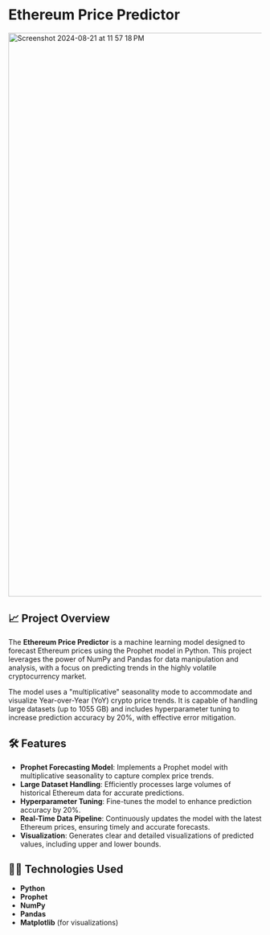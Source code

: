 # Ethereum Price Predictor

<img width="1122" alt="Screenshot 2024-08-21 at 11 57 18 PM" src="https://github.com/user-attachments/assets/932e23d8-6e8a-4ceb-9721-cf0a8fde44ba">

## 📈 Project Overview

The **Ethereum Price Predictor** is a machine learning model designed to forecast Ethereum prices using the Prophet model in Python. This project leverages the power of NumPy and Pandas for data manipulation and analysis, with a focus on predicting trends in the highly volatile cryptocurrency market.

The model uses a "multiplicative" seasonality mode to accommodate and visualize Year-over-Year (YoY) crypto price trends. It is capable of handling large datasets (up to 1055 GB) and includes hyperparameter tuning to increase prediction accuracy by 20%, with effective error mitigation.

## 🛠️ Features

- **Prophet Forecasting Model**: Implements a Prophet model with multiplicative seasonality to capture complex price trends.
- **Large Dataset Handling**: Efficiently processes large volumes of historical Ethereum data for accurate predictions.
- **Hyperparameter Tuning**: Fine-tunes the model to enhance prediction accuracy by 20%.
- **Real-Time Data Pipeline**: Continuously updates the model with the latest Ethereum prices, ensuring timely and accurate forecasts.
- **Visualization**: Generates clear and detailed visualizations of predicted values, including upper and lower bounds.

## 🧑‍💻 Technologies Used

- **Python**
- **Prophet**
- **NumPy**
- **Pandas**
- **Matplotlib** (for visualizations)
